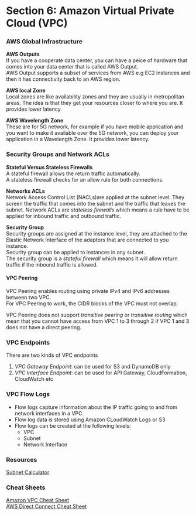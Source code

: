 # Section 6: Amazon Virtual Private Cloud (VPC)

### AWS Global Infrastructure
__AWS Outputs__  
If you have a cooperate data center, you can have a peice of hardware that comes into your data center that is called AWS Output.  
AWS Output supports a subset of services from AWS e.g EC2 instances and then it has connectivity back to an AWS region.

__AWS local Zone__  
Local zones are like availability zones and they are usually in metropolitan areas. The idea is that they get your resources closer to where you are. It provides lower latency.

__AWS Wavelength Zone__  
These are for 5G network, for example if you have mobile application and you want to make it available over the 5G network, you can deploy your application in a Wavelength Zone. It provides lower latency.


### Security Groups and Network ACLs
__Stateful Versus Stateless Firewalls__  
A stateful firewall allows the return traffic automatically.   
A stateless firewall checks for an allow rule for both connections.  

__Networks ACLs__  
Network Access Control List (NACLs)are applied at the subnet level. They screen the traffic that comes into the subnet and the traffic that leaves the subnet.
Network ACLs are _stateless firewalls_ which means a rule have to be applied for inbound traffic and outbound traffic.

__Security Group__  
Security groups are assigned at the instance level, they are attached to the Elastic Network Interface of the adaptors that are connected to you instance.  
Security group can be applied to instances in any subnet.  
The security group is a _stateful firewall_ which means it will allow return traffic if the inbound traffic is allowed.  

#### VPC Peering
VPC Peering enables routing using private IPv4 and IPv6 addresses between two VPC.  
For VPC Peering to work, the CIDR blocks of the VPC must not overlap.  

VPC Peering does not support _transitive peering_ or _transitive routing_ which mean that you cannot have access from VPC 1 to 3 through 2 if VPC 1 and 3 does not have a direct peering.   

### VPC Endpoints
There are two kinds of VPC endpoints
1. _VPC Gateway Endpoint_: can be used for S3 and DynamoDB only
2. _VPC Interface Endpoint_: can be used for API Gateway, CloudFormation, CloudWatch etc

### VPC Flow Logs
* Flow logs capture information about the IP traffic going to and from network interfaces in a VPC
* Flow log data is stored using Amazon CLoudWatch Logs or S3
* Flow logs can be created at the following levels:
  - VPC
  - Subnet
  - Network Interface



### Resources
[Subnet Calculator](https://www.site24x7.com/tools/ipv4-subnetcalculator.html)  


### Cheat Sheets  
[Amazon VPC Cheat Sheet](https://digitalcloud.training/amazon-vpc/)   
[AWS Direct Connect Cheat Sheet](https://digitalcloud.training/aws-direct-connect/)  
